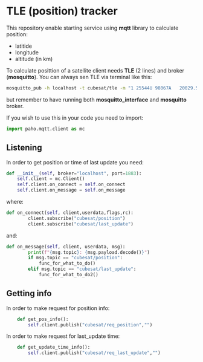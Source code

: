 # TLE (position) tracker
This repository enable starting service using **mqtt** library to calculate position:
- latitide
- longitude
- altitude (in km)
  
To calculate posittion of a satellite client needs **TLE** (2 lines) and broker (**mosquitto**). You can always sen TLE via terminal like this:
 ```bash
mosquitto_pub -h localhost -t cubesat/tle -m "1 25544U 98067A   20029.54791435  .00001264  00000-0  29621-4 0  9993\n2 25544  51.6434  21.3435 0007417 318.0083  42.0574 15.49176870211460"
```
but remember to have running both **mosquitto_interface** and **mosquitto** broker.

If you wish to use this in your code you need to import:
```python
import paho.mqtt.client as mc
```


## Listening
In order to get position or time of last update you need:
```python
def __init__(self, broker="localhost", port=1883):
    self.client = mc.Client()
    self.client.on_connect = self.on_connect
    self.client.on_message = self.on_message
```
where:
```python
def on_connect(self, client,userdata,flags,rc):
        client.subscribe("cubesat/position")
        client.subscribe("cubesat/last_update")
```
and:
```python
def on_message(self, client, userdata, msg):
        print(f"{msg.topic}: {msg.payload.decode()}")
        if msg.topic == "cubesat/position":
            func_for_what_to_do()
        elif msg.topic == "cubesat/last_update":
            func_for_what_to_do2()
```
## Getting info
In order to make request for position info:
```python
    def get_pos_info():
        self.client.publish("cubesat/req_position","")
```
In order to make request for last_update time:
```python
    def get_update_time_info():
        self.client.publish("cubesat/req_last_update","")
```